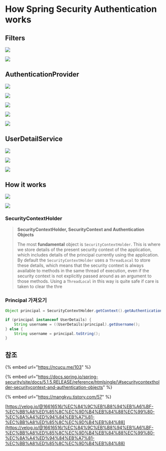 # How Spring Security Authentication works

## Filters

![](.gitbook/assets/image%20%288%29.png)

![](.gitbook/assets/image%20%2816%29.png)

## AuthenticationProvider

![](.gitbook/assets/image%20%2811%29.png)

![](.gitbook/assets/image%20%282%29.png)

![](.gitbook/assets/image%20%2814%29.png)

![](.gitbook/assets/image%20%2824%29.png)

![](.gitbook/assets/image%20%285%29.png)

## UserDetailService

![](.gitbook/assets/image.png)

![](.gitbook/assets/image%20%2812%29.png)

![](.gitbook/assets/image%20%2820%29.png)

## How it works

![](.gitbook/assets/image%20%2827%29.png)

![](.gitbook/assets/image%20%2823%29.png)

### SecurityContextHolder

> **SecurityContextHolder, SecurityContext and Authentication Objects**
>
> The most **fundamental** object is `SecurityContextHolder`. This is where we store details of the present security context of the application, which includes details of the principal currently using the application. By default the `SecurityContextHolder` uses a `ThreadLocal` to store these details, which means that the security context is always available to methods in the same thread of execution, even if the security context is not explicitly passed around as an argument to those methods. Using a `ThreadLocal` in this way is quite safe if care is taken to clear the thre

### Principal 가져오기

```java
Object principal = SecurityContextHolder.getContext().getAuthentication().getPrincipal();

if (principal instanceof UserDetails) {
    String username = ((UserDetails)principal).getUsername();
} else {
    String username = principal.toString();
}
```

## 참조

{% embed url="https://ncucu.me/103" %}

{% embed url="https://docs.spring.io/spring-security/site/docs/5.1.5.RELEASE/reference/htmlsingle/\#securitycontextholder-securitycontext-and-authentication-objects" %}

{% embed url="https://mangkyu.tistory.com/57" %}

[https://velog.io/@16616516/%EC%84%9C%EB%B8%94%EB%A6%BF-%EC%BB%A8%ED%85%8C%EC%9D%B4%EB%84%88%EC%99%80-%EC%8A%A4%ED%94%84%EB%A7%81-%EC%BB%A8%ED%85%8C%EC%9D%B4%EB%84%88](https://velog.io/@16616516/%EC%84%9C%EB%B8%94%EB%A6%BF-%EC%BB%A8%ED%85%8C%EC%9D%B4%EB%84%88%EC%99%80-%EC%8A%A4%ED%94%84%EB%A7%81-%EC%BB%A8%ED%85%8C%EC%9D%B4%EB%84%88)





